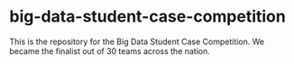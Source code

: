 # big-data-student-case-competition
This is the repository for the Big Data Student Case Competition. We became the finalist out of 30 teams across the nation. 

